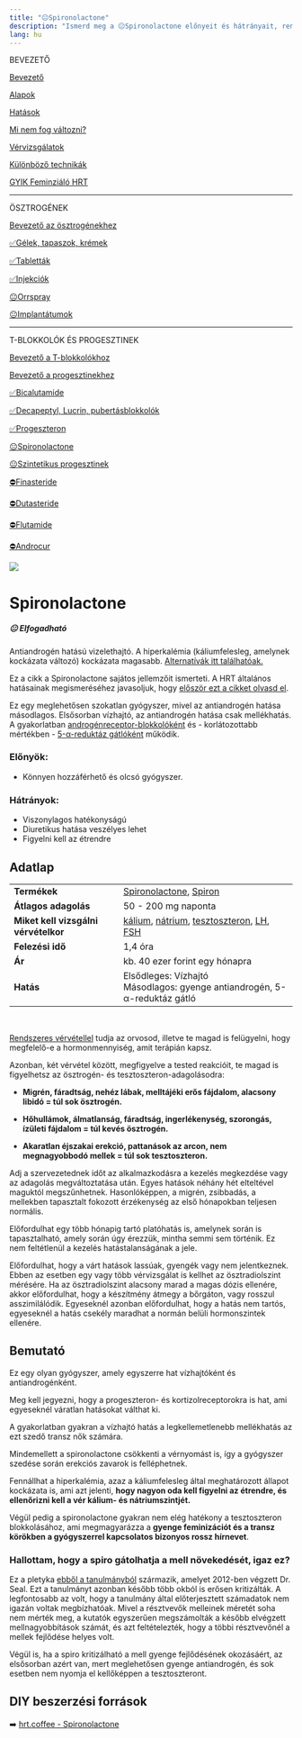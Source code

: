 ```yaml
---
title: "😐Spironolactone"
description: "Ismerd meg a 😐Spironolactone előnyeit és hátrányait, rendelkezésre álló alternatívákkal és adagolási útmutatókkal."
lang: hu
---
```


<div class="floating-columns">

<div class="floating-bar">

BEVEZETŐ

[Bevezető](/#/entry?id=feminizalo-hormonterapia)

[Alapok](/#/entry?id=feminizalo-hormonterapia-alapok)

[Hatások](/#/entry?id=feminizalo-hormonterapia-hatasok)

[Mi nem fog változni?](/#/entry?id=hormonterapia-mi-nem-fog-valtozni)

[Vérvizsgálatok](/#/entry?id=feminizalo-hormonterapia-vervizsgalatok)

[Különböző technikák](/#/entry?id=feminizalo-hormonterapia-technikak)

[GYIK Feminziáló HRT](/#/entry?id=feminizalo-hormonterapia-gyik)

<hr />

ÖSZTROGÉNEK

[Bevezető az ösztrogénekhez](/#/entry?id=osztrogenek)

[✅Gélek, tapaszok, krémek](/#/entry?id=feminizalo-gelek-tapaszok-kremek)

[✅Tabletták](/#/entry?id=feminizalo-tablettak)

[✅Injekciók](/#/entry?id=feminizalo-injekciok)

[😐Orrspray](/#/entry?id=orrspray)

[😐Implantátumok](/#/entry?id=implantatumok)

<hr />

T-BLOKKOLÓK ÉS PROGESZTINEK

[Bevezető a T-blokkolókhoz](/#/entry?id=t-blokkolok)

[Bevezető a progesztinekhez](/#/entry?id=progesztinek)

[✅Bicalutamide](/#/entry?id=bicalutamide)

[✅Decapeptyl, Lucrin, pubertásblokkolók](/#/entry?id=decapeptyl)

[✅Progeszteron](/#/entry?id=progeszteron)

[😐Spironolactone](/#/entry?id=spironolactone)

[😐Szintetikus progesztinek](/#/entry?id=szintetikus-progesztinek)

[⛔Finasteride](/#/entry?id=finasteride)

[⛔Dutasteride](/#/entry?id=dutasteride)

[⛔Flutamide](/#/entry?id=flutamide)

[⛔Androcur](/#/entry?id=androcur)

</div>

<div class="wiki-content">

<div class="header-image"><img src="assets/images/undraw_scientist.svg" /></div>

# Spironolactone

<div class="infobox warning">
<h5>😐 Elfogadható</h5>
    
Antiandrogén hatású vizelethajtó. A hiperkalémia (káliumfelesleg, amelynek kockázata változó) kockázata magasabb. [Alternatívák itt találhatóak.](/#/entry?id=t-blokkolok)

</div>

<div class="infobox podcast-episode">

Ez a cikk a Spironolactone sajátos jellemzőit ismerteti. A HRT általános hatásainak megismeréséhez javasoljuk, hogy [először ezt a cikket olvasd el](/#/entry?id=feminizalo-hormonterapia-hatasok).

</div>

Ez egy meglehetősen szokatlan gyógyszer, mivel az antiandrogén hatása másodlagos. Elsősorban vízhajtó, az antiandrogén hatása csak mellékhatás. A gyakorlatban [androgénreceptor-blokkolóként](/#/entry?id=t-blokkolok) és - korlátozottabb mértékben - [5-α-reduktáz gátlóként](/#/entry?id=t-blokkolok) működik.

### Előnyök:

* Könnyen hozzáférhető és olcsó gyógyszer.

### Hátrányok:

* Viszonylagos hatékonyságú
* Diuretikus hatása veszélyes lehet
* Figyelni kell az étrendre

## Adatlap

<table>
    <tbody>
        <tr>
            <td><b>Termékek</b></td>
            <td>
                <a href="https://www.hazipatika.com/index.php/gyogyszerkereso/termek/spironolactone_orion_50_mg_tabletta/65579">Spironolactone</a>,
                <a href="https://www.hazipatika.com/gyogyszerkereso/termek/spiron_100_mg_tabletta/6445">Spiron</a>
            </td>
        </tr>
        <tr>
            <td><b>Átlagos adagolás</b></td>
            <td>50 - 200 mg naponta</td>
        </tr>
        <tr>
            <td><b>Miket kell vizsgálni vérvételkor</b></td>
            <td>
                <a href="https://hu.wikipedia.org/wiki/Kálium">kálium</a>,
                <a href="https://hu.wikipedia.org/wiki/Nátrium">nátrium</a>,
                <a href="https://hu.wikipedia.org/wiki/Tesztoszteron">tesztoszteron</a>,
                <a href="https://hu.wikipedia.org/wiki/Luteiniz%C3%A1l%C3%B3_hormon">LH</a>,
                <a href="https://hu.wikipedia.org/wiki/Follikuluszstimul%C3%A1l%C3%B3_hormon">FSH</a>
            </td>
        </tr>
        <tr>
            <td><b>Felezési idő</b></td>
            <td>1,4 óra</td>
        </tr>
        <tr>
            <td><b>Ár</b></td>
            <td>kb. 40 ezer forint egy hónapra</td>
        </tr>
        <tr>
            <td><b>Hatás</b></td>
            <td>Elsődleges: Vízhajtó<br />Másodlagos: gyenge antiandrogén, 5-α-reduktáz gátló</td>
        </tr>
    </tbody>
</table>

<br />

<div class="infobox info">

[Rendszeres vérvétellel](/#/entry?id=feminizalo-hormonterapia-vervizsgalatok) tudja az orvosod, illetve te magad is felügyelni, hogy megfelelő-e a hormonmennyiség, amit terápián kapsz.

Azonban, két vérvétel között, megfigyelve a tested reakcióit, te magad is figyelhetsz az ösztrogén- és tesztoszteron-adagolásodra:

* **Migrén, fáradtság, nehéz lábak, melltájéki erős fájdalom, alacsony libidó = túl sok ösztrogén.**

* **Hőhullámok, álmatlanság, fáradtság, ingerlékenység, szorongás, ízületi fájdalom = túl kevés ösztrogén.**

* **Akaratlan éjszakai erekció, pattanások az arcon, nem megnagyobbodó mellek = túl sok tesztoszteron.**

Adj a szervezetednek időt az alkalmazkodásra a kezelés megkezdése vagy az adagolás megváltoztatása után. Egyes hatások néhány hét elteltével maguktól megszűnhetnek. Hasonlóképpen, a migrén, zsibbadás, a mellekben tapasztalt fokozott érzékenység az első hónapokban teljesen normális.

Előfordulhat egy több hónapig tartó platóhatás is, amelynek során is tapasztalható, amely során úgy érezzük, mintha semmi sem történik. Ez nem feltétlenül a kezelés hatástalanságának a jele.

Előfordulhat, hogy a várt hatások lassúak, gyengék vagy nem jelentkeznek. Ebben az esetben egy vagy több vérvizsgálat is kellhet az ösztradiolszint mérésére. Ha az ösztradiolszint alacsony marad a magas dózis ellenére, akkor előfordulhat, hogy a készítmény átmegy a bőrgáton, vagy rosszul asszimilálódik. Egyeseknél azonban előfordulhat, hogy a hatás nem tartós, egyeseknél a hatás csekély maradhat a normán belüli hormonszintek ellenére.

</div>

## Bemutató

Ez egy olyan gyógyszer, amely egyszerre hat vízhajtóként és antiandrogénként.

Meg kell jegyezni, hogy a progeszteron- és kortizolreceptorokra is hat, ami egyeseknél váratlan hatásokat válthat ki.

A gyakorlatban gyakran a vízhajtó hatás a legkellemetlenebb mellékhatás az ezt szedő transz nők számára.

Mindemellett a spironolactone csökkenti a vérnyomást is, így a gyógyszer szedése során erekciós zavarok is felléphetnek.

Fennállhat a hiperkalémia, azaz a káliumfelesleg által meghatározott állapot kockázata is, ami azt jelenti, **hogy nagyon oda kell figyelni az étrendre, és ellenőrizni kell a vér kálium- és nátriumszintjét.**

Végül pedig a spironolactone gyakran nem elég hatékony a tesztoszteron blokkolásához, ami megmagyarázza a **gyenge feminizációt és a transz körökben a gyógyszerrel kapcsolatos bizonyos rossz hírnevet**.

### Hallottam, hogy a spiro gátolhatja a mell növekedését, igaz ez?

Ez a pletyka [ebből a tanulmányból](https://academic.oup.com/jcem/article/97/12/4422/2536439) származik, amelyet 2012-ben végzett Dr. Seal. Ezt a tanulmányt azonban később több okból is erősen kritizálták. A legfontosabb az volt, hogy a tanulmány által előterjesztett számadatok nem igazán voltak megbízhatóak. Mivel a résztvevők melleinek méretét soha nem mérték meg, a kutatók egyszerűen megszámolták a később elvégzett mellnagyobbítások számát, és azt feltételezték, hogy a többi résztvevőnél a mellek fejlődése helyes volt.

Végül is, ha a spiro kritizálható a mell gyenge fejlődésének okozásáért, az elsősorban azért van, mert meglehetősen gyenge antiandrogén, és sok esetben nem nyomja el kellőképpen a tesztoszteront.

## DIY beszerzési források

➡️ [hrt.coffee - Spironolactone](https://hrt.coffee/spironolactone/)

</div>